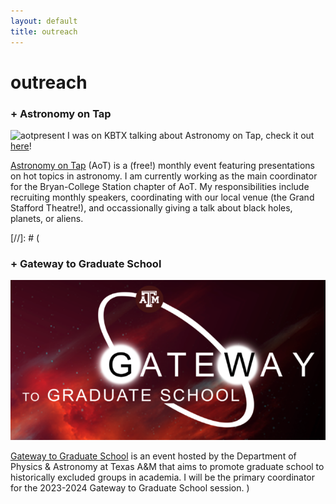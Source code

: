 ```yaml
---
layout: default
title: outreach
---
```


# outreach
### + Astronomy on Tap
![aotpresent](/assets/img/aot_kbtx.png)
I was on KBTX talking about Astronomy on Tap, check it out <span style="color:blue">[here](https://www.kbtx.com/video/2024/10/21/science-beer-astronomers-hold-talk-downtown-bryan/)</span>!

[Astronomy on Tap](https://astronomyontap.org/locations/bcs-tx/) (AoT) is a (free!) monthly event featuring presentations on hot topics in astronomy. I am currently working as the main coordinator for the Bryan-College Station chapter of AoT. My responsibilities include recruiting monthly speakers, coordinating with our local venue (the Grand Stafford Theatre!), and occassionally giving a talk about black holes, planets, or aliens.

[//]: # (
### + Gateway to Graduate School
![gateway](/assets/img/gateway.png)

[Gateway to Graduate School](https://gradgateway.physics.tamu.edu/) is an event hosted by the Department of Physics & Astronomy at Texas A&M that aims to promote graduate school to historically excluded groups in academia. I will be the primary coordinator for the 2023-2024 Gateway to Graduate School session. 
)
